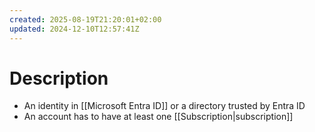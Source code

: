 ```yaml
---
created: 2025-08-19T21:20:01+02:00
updated: 2024-12-10T12:57:41Z
---
```

# Description
- An identity in [[Microsoft Entra ID]] or a directory trusted by Entra ID
- An account has to have at least one [[Subscription|subscription]]